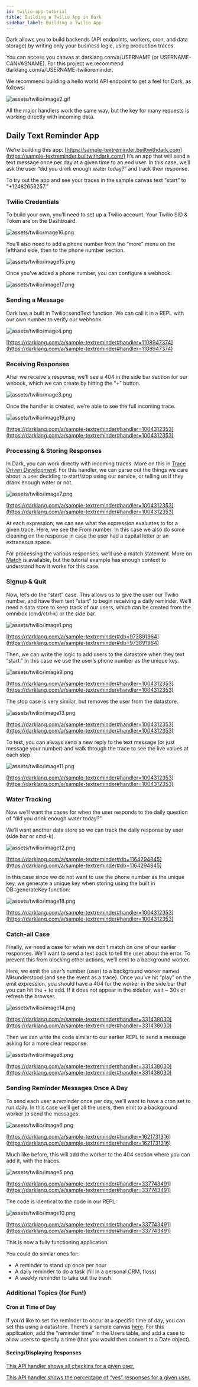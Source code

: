 ```yaml
---
id: twilio-app-tutorial
title: Building a Twilio App in Dark
sidebar_label: Building a Twilio App
---
```


Dark allows you to build backends (API endpoints, workers, cron, and data storage) by writing only your business logic, using production traces.

You can access you canvas at darklang.com/a/USERNAME (or USERNAME-CANVASNAME). For this project we recommend darklang.com/a/USERNAME-twilioreminder.

We recommend building a hello world API endpoint to get a feel for Dark, as follows:

![assets/twilio/image2.gif](assets/twilio/image2.gif)

All the major handlers work the same way, but the key for many requests is working directly with incoming data.

## Daily Text Reminder App

We’re building this app: [https://sample-textreminder.builtwithdark.com](https://sample-textreminder.builtwithdark.com/)
It’s an app that will send a text message once per day at a given time to an end user. In this case, we’ll ask the user “did you drink enough water today?” and track their response.

To try out the app and see your traces in the sample canvas text “start” to "+12482653257.”

### Twilio Credentials

To build your own, you’ll need to set up a Twilio account. Your Twilio SID & Token are on the Dashboard.

![assets/twilio/mage16.png](assets/twilio/image16.png)

You’ll also need to add a phone number from the “more” menu on the lefthand side, then to the phone number section.

![assets/twilio/image15.png](assets/twilio/image15.png)

Once you’ve added a phone number, you can configure a webhook:

![assets/twilio/image17.png](assets/twilio/image17.png)

### Sending a Message

Dark has a built in Twilio::sendText function. We can call it in a REPL with our own number to verify our webhook.

![assets/twilio/mage4.png](assets/twilio/image4.png)

[https://darklang.com/a/sample-textreminder#handler=1108947374](https://darklang.com/a/sample-textreminder#handler=1108947374)

### Receiving Responses

After we receive a response, we’ll see a 404 in the side bar section for our webook, which we can create by hitting the “+” button.

![assets/twilio/mage3.png](assets/twilio/image3.png)

Once the handler is created, we’re able to see the full incoming trace.

![assets/twilio/image19.png](assets/twilio/image19.png)

[https://darklang.com/a/sample-textreminder#handler=1004312353](https://darklang.com/a/sample-textreminder#handler=1004312353)

### Processing & Storing Responses

In Dark, you can work directly with incoming traces. More on this in [Trace Driven Development](trace-driven-development.md). For this handler, we can parse out the things we care about: a user deciding to start/stop using our service, or telling us if they drank enough water or not.

![assets/twilio/image7.png](assets/twilio/image7.png)

[https://darklang.com/a/sample-textreminder#handler=1004312353](https://darklang.com/a/sample-textreminder#handler=1004312353)

At each expression, we can see what the expression evaluates to for a given trace. Here, we see the From number. In this case we also do some cleaning on the response in case the user had a capital letter or an extraneous space.

For processing the various responses, we’ll use a match statement. More on [Match](functional-aspects.md#match) is available, but the tutorial example has enough context to understand how it works for this case.

### Signup & Quit

Now, let’s do the “start” case. This allows us to give the user our Twilio number, and have them text “start” to begin receiving a daily reminder. We’ll need a data store to keep track of our users, which can be created from the omnibox (cmd/ctrl-k) or the side bar.

![assets/twilio/image1.png](assets/twilio/image1.png)

[https://darklang.com/a/sample-textreminder#db=973891964](https://darklang.com/a/sample-textreminder#db=973891964)

Then, we can write the logic to add users to the datastore when they text “start.” In this case we use the user’s phone number as the unique key.

![assets/twilio/image9.png](assets/twilio/image9.png)

[https://darklang.com/a/sample-textreminder#handler=1004312353](https://darklang.com/a/sample-textreminder#handler=1004312353)

The stop case is very similar, but removes the user from the datastore.

![assets/twilio/image13.png](assets/twilio/image13.png)

[https://darklang.com/a/sample-textreminder#handler=1004312353](https://darklang.com/a/sample-textreminder#handler=1004312353)

To test, you can always send a new reply to the text message (or just message your number) and walk through the trace to see the live values at each step.

![assets/twilio/image11.png](assets/twilio/image11.png)

[https://darklang.com/a/sample-textreminder#handler=1004312353](https://darklang.com/a/sample-textreminder#handler=1004312353)

### Water Tracking

Now we’ll want the cases for when the user responds to the daily question of “did you drink enough water today?”

We’ll want another data store so we can track the daily response by user (side bar or cmd-k).

![assets/twilio/image12.png](assets/twilio/image12.png)

[https://darklang.com/a/sample-textreminder#db=1164294845](https://darklang.com/a/sample-textreminder#db=1164294845)

In this case since we do not want to use the phone number as the unique key, we generate a unique key when storing using the built in DB::generateKey function:

![assets/twilio/image18.png](assets/twilio/image18.png)

[https://darklang.com/a/sample-textreminder#handler=1004312353](https://darklang.com/a/sample-textreminder#handler=1004312353)

### Catch-all Case

Finally, we need a case for when we don’t match on one of our earlier responses. We’ll want to send a text back to tell the user about the error. To prevent this from blocking other actions, we’ll emit to a background worker.

Here, we emit the user’s number (user) to a background worker named Misunderstood (and see the event as a trace). Once you’ve hit “play” on the emit expression, you should have a 404 for the worker in the side bar that you can hit the + to add. If it does not appear in the sidebar, wait ~ 30s or refresh the browser.

![assets/twilio/image14.png](assets/twilio/image14.png)

[https://darklang.com/a/sample-textreminder#handler=331438030](https://darklang.com/a/sample-textreminder#handler=331438030)

Then we can write the code similar to our earlier REPL to send a message asking for a more clear response:

![assets/twilio/image8.png](assets/twilio/image8.png)

[https://darklang.com/a/sample-textreminder#handler=331438030](https://darklang.com/a/sample-textreminder#handler=331438030)

### Sending Reminder Messages Once A Day

To send each user a reminder once per day, we’ll want to have a cron set to run daily. In this case we’ll get all the users, then emit to a background worker to send the messages.

![assets/twilio/image6.png](assets/twilio/image6.png)

[https://darklang.com/a/sample-textreminder#handler=1621731316](https://darklang.com/a/sample-textreminder#handler=1621731316)

Much like before, this will add the worker to the 404 section where you can add it, with the traces.

![assets/twilio/image5.png](assets/twilio/image5.png)

[https://darklang.com/a/sample-textreminder#handler=337743491](https://darklang.com/a/sample-textreminder#handler=337743491)

The code is identical to the code in our REPL:

![assets/twilio/image10.png](assets/twilio/image10.png)

[https://darklang.com/a/sample-textreminder#handler=337743491](https://darklang.com/a/sample-textreminder#handler=337743491)

This is now a fully functioning application.

You could do similar ones for:

- A reminder to stand up once per hour
- A daily reminder to do a task (fill in a personal CRM, floss)
- A weekly reminder to take out the trash

### Additional Topics (for Fun!)

#### Cron at Time of Day

If you’d like to set the reminder to occur at a specific time of day, you can set this using a datastore. There’s a sample canvas [here](https://darklang.com/a/sample-setcrontorunatspecifictime). For this application, add the “reminder time” in the Users table, and add a case to allow users to specify a time (that you would then convert to a Date object).

#### Seeing/Displaying Responses

[This API handler shows all checkins for a given user.](https://darklang.com/a/sample-textreminder#handler=911581692)

[This API handler shows the percentage of “yes” responses for a given user.](https://darklang.com/a/sample-textreminder#handler=400638438)

